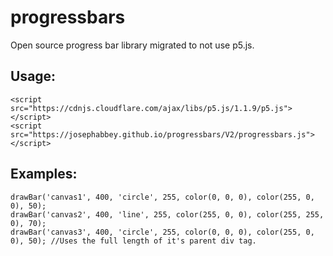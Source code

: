 # progressbars

Open source progress bar library migrated to not use p5.js.

## Usage:

```
<script src="https://cdnjs.cloudflare.com/ajax/libs/p5.js/1.1.9/p5.js"></script>
<script src="https://josephabbey.github.io/progressbars/V2/progressbars.js"></script>
```

## Examples:

```
drawBar('canvas1', 400, 'circle', 255, color(0, 0, 0), color(255, 0, 0), 50);
drawBar('canvas2', 400, 'line', 255, color(255, 0, 0), color(255, 255, 0), 70);
drawBar('canvas3', 400, 'circle', 255, color(0, 0, 0), color(255, 0, 0), 50); //Uses the full length of it's parent div tag.
```
